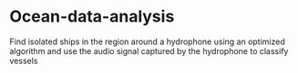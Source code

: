 # Ocean-data-analysis
Find isolated ships in the region around a hydrophone using an optimized algorithm and use the audio signal captured by the hydrophone to classify vessels
